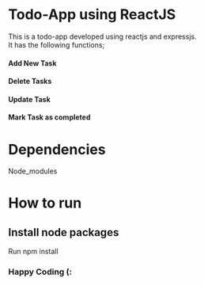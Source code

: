 # Todo-App using ReactJS

This is a todo-app developed using reactjs and expressjs. <br>
It has the following functions;

#### Add New Task
#### Delete Tasks
#### Update Task
#### Mark Task as completed



# Dependencies

Node_modules

# How to run

## Install node packages

Run npm install





### Happy Coding (:
